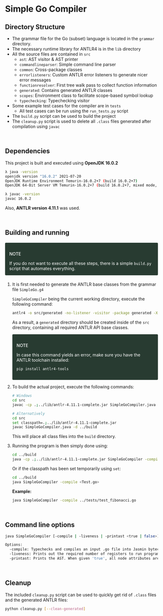 <style>
    .box {
        background-color: #283b31;
        padding: 1em;
        border-radius: 3px;
        margin-bottom: 1em;
    }

    p.note {
        font-weight: 500;
    }

    @media (prefers-color-scheme: light) {
        .box {
            background: #283b31;
            color: white;
        }
        p.note {
            color: white;
        }
    }
</style>

# Simple Go Compiler #

## Directory Structure ##
- The grammar file for the Go (subset) language is located in the `grammar` directory.
- The necessary runtime library for ANTLR4 is in the `lib` directory
- All the source files are contained in `src`
  * `ast`: AST visitor & AST printer  
  * `commandlineparser`: Simple command line parser
  * `common`: Cross-package classes
  * `errorlisteners`: Custom ANTLR error listeners to generate nicer error messages
  * `functionresolver`: First tree walk pass to collect function information
  * `generated`: Contains generated ANTLR classes
  * `scopes`: Environment class to facilitate scope-based symbol lookup
  * `typechecking`: Typechecking visitor
- Some example test cases for the compiler are in `tests`
  * All test cases can be run using the `run_tests.py` script
- The `build.py` script can be used to build the project
- The `cleanup.py` script is used to delete all `.class` files generated after compilation using `javac`

<br>

## Dependencies
This project is built and executed using **OpenJDK 16.0.2**
```bash
λ java -version
openjdk version "16.0.2" 2021-07-20
OpenJDK Runtime Environment Temurin-16.0.2+7 (build 16.0.2+7)
OpenJDK 64-Bit Server VM Temurin-16.0.2+7 (build 16.0.2+7, mixed mode, sharing)
```

```bash
λ javac -version
javac 16.0.2
```

Also, **ANTLR version 4.11.1** was used.

<br>

## Building and running ##
<div class="box" style="margin: 1.5em 0;">
    <p class="note">NOTE</p>
    If you do not want to execute all these steps, there is a simple <code>build.py</code> script that automates everything.
</div>

1. It is first needed to generate the ANTLR base classes from the grammar file `SimpleGo.g4`

    `SimpleGoCompiler` being the current working directory, execute the following command:
    ```bash
    antlr4 -o src/generated -no-listener -visitor -package generated -Xexact-output-dir grammar/SimpleGo.g4
    ```

    As a result, a `generated` directory should be created inside of the `src` directory, containing all required ANTLR API base classes.

    <div class="box">
    <p class="note">NOTE</p>

    In case this command yields an error, make sure you have the ANTLR toolchain installed:
    ```bash
    pip install antlr4-tools
    ```
    </div>


2. To build the actual project, execute the following commands:
    ```bash
    # Windows
    cd src
    javac -cp .;../lib/antlr-4.11.1-complete.jar SimpleGoCompiler.java -d ../build

    # Alternatively
    cd src
    set classpath=.;../lib/antlr-4.11.1-complete.jar
    javac SimpleGoCompiler.java -d ../build
    ```

    This will place all class files into the `build` directory.


3. Running the program is then simply done using:
    ```bash
    cd ../build
    java -cp .;../lib/antlr-4.11.1-complete.jar SimpleGoCompiler -compile <Test.go>
    ```

    Or if the classpath has been set temporarily using `set`:
    ```bash
    cd ../build
    java SimpleGoCompiler -compile <Test.go>
    ```

    **Example:**
    ```bash
    java SimpleGoCompiler -compile ../tests/test_fibonacci.go
    ```

<br>

## Command line options ##
```bash
java SimpleGoCompiler [-compile | -liveness | -printast <true | false>] <Filename.go>

Options:
  -compile: Typechecks and compiles an input .go file into Jasmin bytecode.
  -liveness: Prints out the required number of registers to run program.
  -printast: Prints the AST. When given 'true', all node attributes are also printed.
```

<br>

## Cleanup ##
The included `cleanup.py` script can be used to quickly get rid of `.class` files and the generated ANTLR files:
```bash
python cleanup.py [--clean-generated]
```

